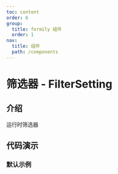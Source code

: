 ```yaml
---
toc: content
order: 6
group:
  title: formily 组件
  order: 1
nav:
  title: 组件
  path: /components
---
```


# 筛选器 - FilterSetting

## 介绍

运行时筛选器

## 代码演示

### 默认示例

<code src="./demos/default.tsx"></code>

<API></API>
